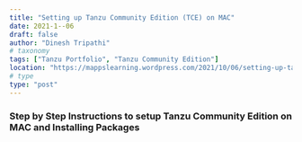 ```yaml
---
title: "Setting up Tanzu Community Edition (TCE) on MAC"
date: 2021-1--06
draft: false
author: "Dinesh Tripathi"
# taxonomy
tags: ["Tanzu Portfolio", "Tanzu Community Edition"]
location: "https://mappslearning.wordpress.com/2021/10/06/setting-up-tanzu-community-edition-tce-on-a-mac/"
# type
type: "post"
---
```


### Step by Step Instructions to setup Tanzu Community Edition on MAC and Installing Packages
